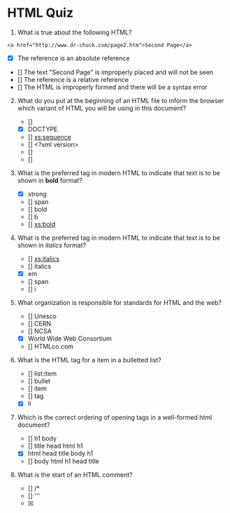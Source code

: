 # HTML Quiz

1. What is true about the following HTML?
```
<a href="http://www.dr-chuck.com/page2.htm">Second Page</a>
```
   - [x] The reference is an absolute reference
   - [] The text "Second Page" is improperly placed and will not be seen
   - [] The reference is a relative reference
   - [] The HTML is improperly formed and there will be a syntax error

2. What do you put at the beginning of an HTML file to inform the browser which variant of HTML you will be using in this document?
   - [] <meta type>
   - [x] DOCTYPE
   - [] <xs:sequence>
   - [] <?xml version>
   - [] <body>
   - [] <html>

3. What is the preferred tag in modern HTML to indicate that text is to be shown in __bold__ format?
   - [x] strong
   - [] span
   - [] bold
   - [] b
   - [] <xs:bold>

4. What is the preferred tag in modern HTML to indicate that text is to be shown in *italics* format?
   - [] <xs:italics>
   - [] italics
   - [x] em
   - [] span
   - [] i

5. What organization is responsible for standards for HTML and the web?
   - [] Unesco
   - [] CERN
   - [] NCSA
   - [x] World Wide Web Consortium
   - [] HTMLco.com

6. What is the HTML tag for a item in a bulletted list?
   - [] list:item
   - [] bullet
   - [] item
   - [] tag
   - [x] li

7. Which is the correct ordering of opening tags in a well-formed html document? 
   - [] h1 body
   - [] title head html h1
   - [x] html head title body h1
   - [] body html h1 head title

8. What is the start of an HTML comment?
   - [] /*
   - [] '''
   - [x] <!--
   - [] #

9. What tag is used in a document's <head> area to set the text shown in the tab of the browser or title bar? 
   - [] meta
   - [] script
   - [x] title
   - [] style

10. In HTML, what attribute is used to indicate text that will be showin if an image is not loaded or read to a user who is using a screen reader?
   - [] onclick
   - [] href
   - [] src
   - [x] alt
